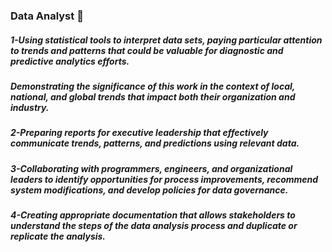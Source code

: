### Data Analyst 👋

##### 1-Using statistical tools to interpret data sets, paying particular attention to trends and patterns that could be valuable for diagnostic and predictive analytics efforts.

##### Demonstrating the significance of this work in the context of local, national, and global trends that impact both their organization and industry.
##### 2-Preparing reports for executive leadership that effectively communicate trends, patterns, and predictions using relevant data.
##### 3-Collaborating with programmers, engineers, and organizational leaders to identify opportunities for process improvements, recommend system modifications, and develop policies for data governance.
##### 4-Creating appropriate documentation that allows stakeholders to understand the steps of the data analysis process and duplicate or replicate the analysis.

